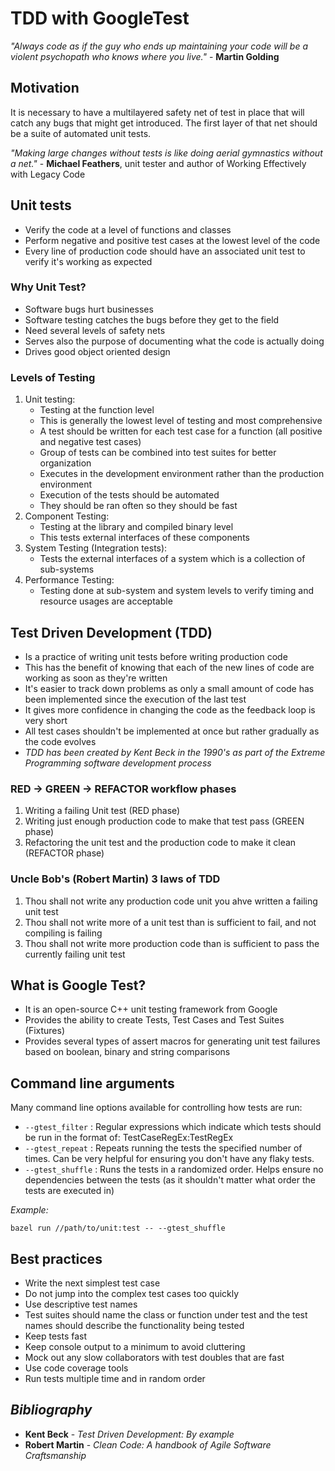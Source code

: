 # TDD with GoogleTest

_"Always code as if the guy who ends up maintaining your code will be a violent psychopath who knows where you live."_ - **Martin Golding**

## **Motivation**

It is necessary to have a multilayered safety net of test in place that will catch any bugs that might get introduced.
The first layer of that net should be a suite of automated unit tests.

_"Making large changes without tests is like doing aerial gymnastics without a net."_ - **Michael Feathers**, unit tester and author of Working Effectively with Legacy Code

## **Unit tests**

* Verify the code at a level of functions and classes
* Perform negative and positive test cases at the lowest level of the code
* Every line of production code should have an associated unit test to verify it's working as expected

### **Why Unit Test?**

* Software bugs hurt businesses
* Software testing catches the bugs before they get to the field
* Need several levels of safety nets
* Serves also the purpose of documenting what the code is actually doing
* Drives good object oriented design

### **Levels of Testing**

1. Unit testing:
    * Testing at the function level
    * This is generally the lowest level of testing and most comprehensive
    * A test should be written for each test case for a function (all positive and negative test cases)
    * Group of tests can be combined into test suites for better organization
    * Executes in the development environment rather than the production environment
    * Execution of the tests should be automated
    * They should be ran often so they should be fast
2. Component Testing:
    * Testing at the library and compiled binary level
    * This tests external interfaces of these components
3. System Testing (Integration tests):
    * Tests the external interfaces of a system which is a collection of sub-systems
4. Performance Testing:
    * Testing done at sub-system and system levels to verify timing and resource usages are acceptable

## **Test Driven Development (TDD)**

* Is a practice of writing unit tests before writing production code
* This has the benefit of knowing that each of the new lines of code are working as soon as they're written
* It's easier to track down problems as only a small amount of code has been implemented since the execution of the last test
* It gives more confidence in changing the code as the feedback loop is very short
* All test cases shouldn't be implemented at once but rather gradually as the code evolves
* _TDD has been created by Kent Beck in the 1990's as part of the Extreme Programming software development process_

### **RED -> GREEN -> REFACTOR workflow phases**

1. Writing a failing Unit test (RED phase)
2. Writing just enough production code to make that test pass (GREEN phase)
3. Refactoring the unit test and the production code to make it clean (REFACTOR phase)

### **Uncle Bob's (Robert Martin) 3 laws of TDD**

1. Thou shall not write any production code unit you ahve written a failing unit test
2. Thou shall not write more of a unit test than is sufficient to fail, and not compiling is failing
3. Thou shall not write more production code than is sufficient to pass the currently failing unit test

## **What is Google Test?**

* It is an open-source C++ unit testing framework from Google
* Provides the ability to create Tests, Test Cases and Test Suites (Fixtures)
* Provides several types of assert macros for generating unit test failures based on boolean, binary and string comparisons

## **Command line arguments**

Many command line options available for controlling how tests are run:

* `--gtest_filter` : Regular expressions which indicate which tests should be run in the format of: TestCaseRegEx:TestRegEx
* `--gtest_repeat` : Repeats running the tests the specified number of times. Can be very helpful for ensuring you don't have any flaky tests.
* `--gtest_shuffle` : Runs the tests in a randomized order. Helps ensure no dependencies between the tests (as it shouldn't matter what order the tests are executed in)

_Example:_

`bazel run //path/to/unit:test -- --gtest_shuffle`

## **Best practices**

* Write the next simplest test case
* Do not jump into the complex test cases too quickly
* Use descriptive test names
* Test suites should name the class or function under test and the test names should describe the functionality being tested
* Keep tests fast
* Keep console output to a minimum to avoid cluttering
* Mock out any slow collaborators with test doubles that are fast
* Use code coverage tools
* Run tests multiple time and in random order

## _Bibliography_

* **Kent Beck** - _Test Driven Development: By example_
* **Robert Martin** - _Clean Code: A handbook of Agile Software Craftsmanship_
